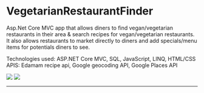 # VegetarianRestaurantFinder
Asp.Net Core MVC app that allows diners to find vegan/vegetarian restaurants in their area & search recipes for vegan/vegetarian restaurants. It also allows restaurants to market directly to diners and add specials/menu items for potentials diners to see.

Technologies used:  ASP.NET Core MVC, SQL, JavaScript, LINQ, HTML/CSS
APIS: Edamam recipe api, Google geocoding API, Google Places API

![](./VegetarianRestaurantFinder/images/veggierestaurantfindermainpage.jpg)
![](./VegetarianRestaurantFinder/blob/main/images/dinersIndex.jpg?raw=true)
<hr>
